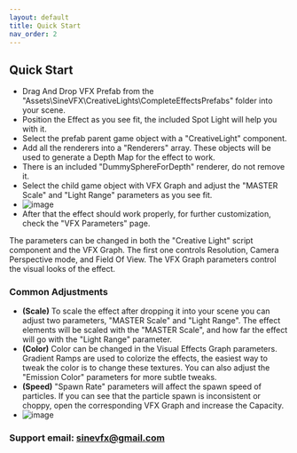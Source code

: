 ```yaml
---
layout: default
title: Quick Start
nav_order: 2
---
```


## Quick Start

* Drag And Drop VFX Prefab from the "Assets\SineVFX\CreativeLights\CompleteEffectsPrefabs" folder into your scene.
* Position the Effect as you see fit, the included Spot Light will help you with it.
* Select the prefab parent game object with a "CreativeLight" component.
* Add all the renderers into a "Renderers" array. These objects will be used to generate a Depth Map for the effect to work.
* There is an included "DummySphereForDepth" renderer, do not remove it.
* Select the child game object with VFX Graph and adjust the "MASTER Scale" and "Light Range" parameters as you see fit.
* ![image](https://github.com/SineVFX/CreativeLightsDoc/assets/37494885/d2cb805b-1738-4cb1-b1f2-74f5d42cda4d)
* After that the effect should work properly, for further customization, check the "VFX Parameters" page.

The parameters can be changed in both the "Creative Light" script component and the VFX Graph. The first one controls Resolution, Camera Perspective mode, and Field Of View. The VFX Graph parameters control the visual looks of the effect.

### Common Adjustments

* **(Scale)** To scale the effect after dropping it into your scene you can adjust two parameters, "MASTER Scale" and "Light Range". The effect elements will be scaled with the "MASTER Scale", and how far the effect will go with the "Light Range" parameter.
* **(Color)** Color can be changed in the Visual Effects Graph parameters. Gradient Ramps are used to colorize the effects, the easiest way to tweak the color is to change these textures. You can also adjust the "Emission Color" parameters for more subtle tweaks.
* **(Speed)** "Spawn Rate" parameters will affect the spawn speed of particles. If you can see that the particle spawn is inconsistent or choppy, open the corresponding VFX Graph and increase the Capacity.
* ![image](https://github.com/SineVFX/CreativeLightsDoc/assets/37494885/64af075e-2f9e-430d-9c37-5606bfc89837)



### Support email: sinevfx@gmail.com
